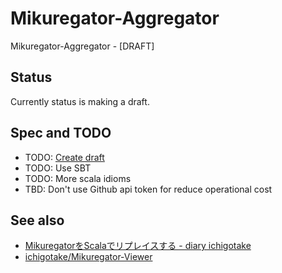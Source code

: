 # Mikuregator-Aggregator

Mikuregator-Aggregator - [DRAFT]

## Status

Currently status is making a draft.

## Spec and TODO

- TODO: [Create draft](https://github.com/ichigotake/Mikuregator-Aggregator/issues/1)
- TODO: Use SBT
- TODO: More scala idioms
- TBD: Don't use Github api token for reduce operational cost

## See also

- [MikuregatorをScalaでリプレイスする - diary ichigotake](http://ichigotake.hateblo.jp/entry/2014/12/07/223828)
- [ichigotake/Mikuregator-Viewer](https://github.com/ichigotake/Mikuregator-Viewer)
